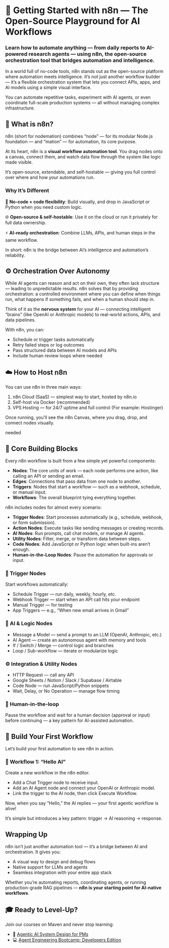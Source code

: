 # 🧩 Getting Started with n8n — The Open-Source Playground for AI Workflows
### **Learn how to automate anything** — from daily reports to AI-powered research agents — using n8n, the open-source orchestration tool that bridges automation and intelligence.

In a world full of no-code tools, n8n stands out as the open-source platform where automation meets intelligence. It’s not just another workflow builder — it’s a flexible orchestration system that lets you connect APIs, apps, and AI models using a simple visual interface.

You can automate repetitive tasks, experiment with AI agents, or even coordinate full-scale production systems — all without managing complex infrastructure.

## 🧠 What is n8n?

n8n (short for nodemation) combines “node” — for its modular Node.js foundation — and “mation” — for automation, its core purpose.

At its heart, n8n is a **visual workflow automation tool**. You drag nodes onto a canvas, connect them, and watch data flow through the system like logic made visible.

It’s open-source, extendable, and self-hostable — giving you full control over where and how your automations run.

### Why It’s Different

🧩 **No-code + code flexibility**: Build visually, and drop in JavaScript or Python when you need custom logic.

🌐 **Open-source & self-hostable**: Use it on the cloud or run it privately for full data ownership.

⚡ **AI-ready orchestration**: Combine LLMs, APIs, and human steps in the same workflow.

In short: n8n is the bridge between AI’s intelligence and automation’s reliability.

## ⚙️ Orchestration Over Autonomy

While AI agents can reason and act on their own, they often lack structure — leading to unpredictable results. n8n solves that by providing orchestration: a controlled environment where you can define when things run, what happens if something fails, and when a human should step in.

Think of it as the **nervous system** for your AI — connecting intelligent “brains” (like OpenAI or Anthropic models) to real-world actions, APIs, and data pipelines.

With n8n, you can:

- Schedule or trigger tasks automatically
- Retry failed steps or log outcomes
- Pass structured data between AI models and APIs
- Include human review loops where needed

## ☁️ How to Host n8n

You can use n8n in three main ways:

1. n8n Cloud (SaaS) — simplest way to start, hosted by n8n.io
2. Self-host via Docker (recommended)
3. VPS Hosting — for 24/7 uptime and full control (For example: Hostinger)

Once running, you’ll see the n8n Canvas, where you drag, drop, and connect nodes visually.

needed

## 🧱 Core Building Blocks

Every n8n workflow is built from a few simple yet powerful components:

- **Nodes**: The core units of work — each node performs one action, like calling an API or sending an email.
- **Edges**: Connections that pass data from one node to another.
- **Triggers**: Nodes that start a workflow — such as a webhook, schedule, or manual input.
- **Workflows**: The overall blueprint tying everything together.

n8n includes nodes for almost every scenario:
- **Trigger Nodes**: Start processes automatically (e.g., schedule, webhook, or form submission).
- **Action Nodes**: Execute tasks like sending messages or creating records.
- **AI Nodes**: Run prompts, call chat models, or manage AI agents.
- **Utility Nodes**: Filter, merge, or transform data between steps.
- **Code Nodes**: Add JavaScript or Python logic when built-ins aren’t enough.
- **Human-in-the-Loop Nodes**: Pause the automation for approvals or input.

### 🔔 Trigger Nodes

Start workflows automatically:
- Schedule Trigger — run daily, weekly, hourly, etc.
- Webhook Trigger — start when an API call hits your endpoint
- Manual Trigger — for testing
- App Triggers — e.g., “When new email arrives in Gmail”

### 🤖 AI & Logic Nodes

- Message a Model — send a prompt to an LLM (OpenAI, Anthropic, etc.)
- AI Agent — create an autonomous agent with memory and tools
- If / Switch / Merge — control logic and branches
- Loop / Sub-workflow — iterate or modularize logic

### ⚙️ Integration & Utility Nodes

- HTTP Request — call any API
- Google Sheets / Notion / Slack / Supabase / Airtable
- Code Node — run JavaScript/Python snippets
- Wait, Delay, or No Operation — manage flow timing

### 💬 Human-in-the-loop
Pause the workflow and wait for a human decision (approval or input) before continuing — a key pattern for AI-assisted automation.

## 👋 Build Your First Workflow

Let’s build your first automation to see n8n in action.

### 🧩 Workflow 1: “Hello AI”

Create a new workflow in the n8n editor.

- Add a Chat Trigger node to receive input.
- Add an AI Agent node and connect your OpenAI or Anthropic model.
- Link the trigger to the AI node, then click Execute Workflow.

Now, when you say “Hello,” the AI replies — your first agentic workflow is alive!

It’s simple but introduces a key pattern: trigger → AI reasoning → response.

## Wrapping Up
n8n isn’t just another automation tool — it’s a bridge between AI and orchestration.
It gives you:
- A visual way to design and debug flows
- Native support for LLMs and agents
- Seamless integration with your entire app stack

Whether you’re automating reports, coordinating agents, or running production-grade RAG pipelines — **n8n is your starting point for AI-native workflows**.

## 🎓 Ready to Level-Up?
Join our courses on Maven and never stop learning:
- 🤖 [Agentic AI System Design for PMs](https://maven.com/boring-bot/ml-system-design)
- 💻 [Agent Engineering Bootcamp: Developers Edition](https://maven.com/boring-bot/advanced-llm)
